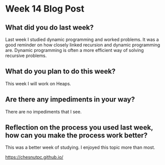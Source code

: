 # Week 14 Blog Post

## What did you do last week?

Last week I studied dynamic programming and worked problems. It was a good reminder on how closely linked recursion and dynamic programming are.  Dynamic programming is often a more efficient way of solving recursive problems.

## What do you plan to do this week?

This week I will work on Heaps.

## Are there any impediments in your way?

There are no impediments that I see.  

## Reflection on the process you used last week, how can you make the process work better?

This was a better week of studying.  I enjoyed this topic more than most.

https://chesnutpc.github.io/
